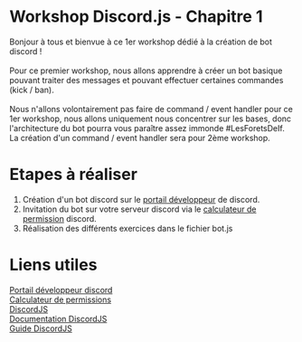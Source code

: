 # Workshop Discord.js - Chapitre 1

Bonjour à tous et bienvue à ce 1er workshop dédié à la création de bot discord !<br><br>
Pour ce premier workshop, nous allons apprendre à créer un bot basique pouvant traiter des messages et pouvant effectuer certaines commandes (kick / ban).<br><br>
Nous n'allons volontairement pas faire de command / event handler pour ce 1er workshop, nous allons uniquement nous concentrer sur les bases, donc l'architecture du bot pourra vous paraître assez immonde #LesForetsDeIf. La création d'un command / event handler sera pour 2ème workshop.<br>

# Etapes à réaliser

1. Création d'un bot discord sur le [portail développeur](https://discord.com/developers/) de discord.
2. Invitation du bot sur votre serveur discord via le [calculateur de permission](https://discordapi.com/permissions.html) discord.
3. Réalisation des différents exercices dans le fichier bot.js

# Liens utiles

[Portail développeur discord](https://discord.com/developers/)<br>
[Calculateur de permissions](https://discordapi.com/permissions.html)<br>
[DiscordJS](https://discord.js.org/#/)<br/>
[Documentation DiscordJS](https://discord.js.org/#/docs/main/stable/general/welcome)<br/>
[Guide DiscordJS](https://discordjs.guide)<br/>
